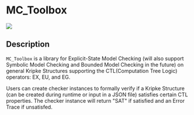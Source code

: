 # MC_Toolbox

[![](https://img.shields.io/badge/project-link-green)](https://github.com/marcusm117/FV_MC_Toolbox)

## Description

`MC_Toolbox` is a library for Explicit-State Model Checking (will also support Symbolic Model Checking and Bounded Model Checking in the future) on general Kripke Structures supporting the CTL(Computation Tree Logic) operators: EX, EU, and EG.

Users can create checker instances to formally verify if a Kripke Structure (can be created during runtime or input in a JSON file) satisfies certain CTL properties. The checker instance will return "SAT" if satisfied and an Error Trace if unsatisfed.
